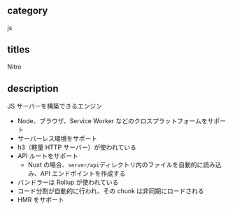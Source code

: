 ## category

js

## titles

Nitro

## description

JS サーバーを構築できるエンジン

- Node、ブラウザ、Service Worker などのクロスプラットフォームをサポート
- サーバーレス環境をサポート
- h3（軽量 HTTP サーバー）が使われている
- API ルートをサポート
  - Nuxt の場合、`server/api`ディレクトリ内のファイルを自動的に読み込み、API エンドポイントを作成する
- バンドラーは Rollup が使われている
- コード分割が自動的に行われ、その chunk は非同期にロードされる
- HMR をサポート
